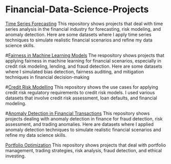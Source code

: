 # Financial-Data-Science-Projects

[Time Series Forecasting](https://github.com/MiltonGreat/Time-Series-Forecasting)
This repository shows projects that deal with time series analysis in the financial industry for forecasting, risk modeling, and anomaly detection. Here are some datasets where I apply time series techniques to simulate realistic financial scenarios and refine my data science skills.

#[Fairness in Machine Learning Models](https://github.com/MiltonGreat/Fairness-in-Machine-Learning-Models)
The respository shows projects that applying fairness in machine learning for financial scenarios, especially in credit risk modeling, lending, and fraud detection. Here are some datasets where I simulated bias detection, fairness auditing, and mitigation techniques in financial decision-making

#[Credit Risk Modelling](https://github.com/MiltonGreat/Credit-Risk-Modelling)
This repository shows the use cases for applying credit risk regulatory requirements to credit risk models. I used various datasets that involve credit risk assessment, loan defaults, and financial modeling.

#[Anomaly Detection in Financial Transactions](https://github.com/MiltonGreat/Anomaly-Detection-in-Financial)
This repository shows projects dealing with anomaly detection in finance for fraud detection, risk assessment, and trading anomalies. Here are datasets where I applied anomaly detection techniques to simulate realistic financial scenarios and refine my data science skills.

[Portfolio Optimization](https://github.com/MiltonGreat/Portfolio-Optimization)
This repository shows projects that deal with portfolio management, trading strategies, risk analysis, fraud detection, and ethical investing.
